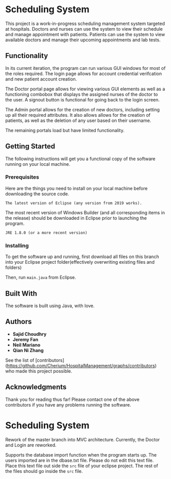 # Scheduling System

This project is a work-in-progress scheduling management system targeted at hospitals. Doctors and nurses can use the system to view their schedule and manage appointment with patients. Patients can use the system to view available doctors and manage their upcoming appointments and lab tests.

## Functionality

In its current iteration, the program can run various GUI windows for most of the roles required. The login page allows for account credential verifcation and new patient account creation.

The Doctor portal page allows for viewing various GUI elements as well as a functioning combobox that displays the assigned nurses of the doctor to the user. A signout button is functional for going back
to the login screen.

The Admin portal allows for the creation of new doctors, including setting up all their required attributes. It also allows allows for the creation of patients, as well as the deletion of any user based on their
username.

The remaining portals load but have limited functionality.

## Getting Started

The following instructions will get you a functional copy of the software running on your local machine. 

### Prerequisites

Here are the things you need to install on your local machine before downloading the source code. 

```
The latest version of Eclipse (any version from 2019 works).
```

The most recent version of Windows Builder (and all corresponding items in the release) should be downloaded in Eclipse prior to launching the program.

```
JRE 1.8.0 (or a more recent version)
```

### Installing

To get the software up and running, first download all files on this branch into your Eclipse project folder(effectively overwriting existing files and folders)

Then, run `main.java` from Eclipse. 

## Built With

The software is built using Java, with love. 

## Authors
* **Sajid Choudhry**
* **Jeremy Fan**
* **Neil Mariano**
* **Qian Ni Zhang**

See the list of [contributors] (https://github.com/Cherium/HospitalManagement/graphs/contributors) who made this project possible.

## Acknowledgments

Thank you for reading thus far! Please contact one of the above contributors if you have any problems running the software.



# Scheduling System

Rework of the master branch into MVC architecture. Currently, the Doctor and Login are reworked.

Supports the database import function when the program starts up. The users imported are in the dbase.txt file. Please do not edit this text file. Place this text file out side the `src` file of your eclipse project. The rest of the files should go inside the `src` file.


